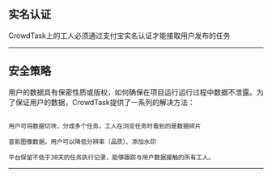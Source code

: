 
## 实名认证

CrowdTask上的工人必须通过支付宝实名认证才能接取用户发布的任务

------

## 安全策略

用户的数据具有保密性质或版权，如何确保在项目运行运行过程中数据不泄露。为了保证用户的数据，CrowdTask提供了一系列的解决方法：

```

用户可将数据切块，分成多个任务，工人在浏览任务时看到的是数据碎片

音影图像数据，用户可以降低分辨率（品质）、添加水印

平台保留不低于30天的任务执行记录，能够跟踪与用户数据接触的所有工人。

```
------







